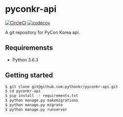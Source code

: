 # pyconkr-api

[![CircleCI](https://circleci.com/gh/pythonkr/pyconkr-api.svg?style=svg)](https://circleci.com/gh/pythonkr/pyconkr-api) [![codecov](https://codecov.io/gh/pythonkr/pyconkr-api/branch/master/graph/badge.svg)](https://codecov.io/gh/pythonkr/pyconkr-api)

A git repository for PyCon Korea api.

## Requiremensts

- Python 3.6.3

## Getting started

```bash
$ git clone git@github.com:pythonkr/pyconkr-api.git
$ cd pyconkr-api
$ pip install -r requirements.txt
$ python manage.py makemigrations 
$ python manage.py migrate
$ python manage.py runserver
```

